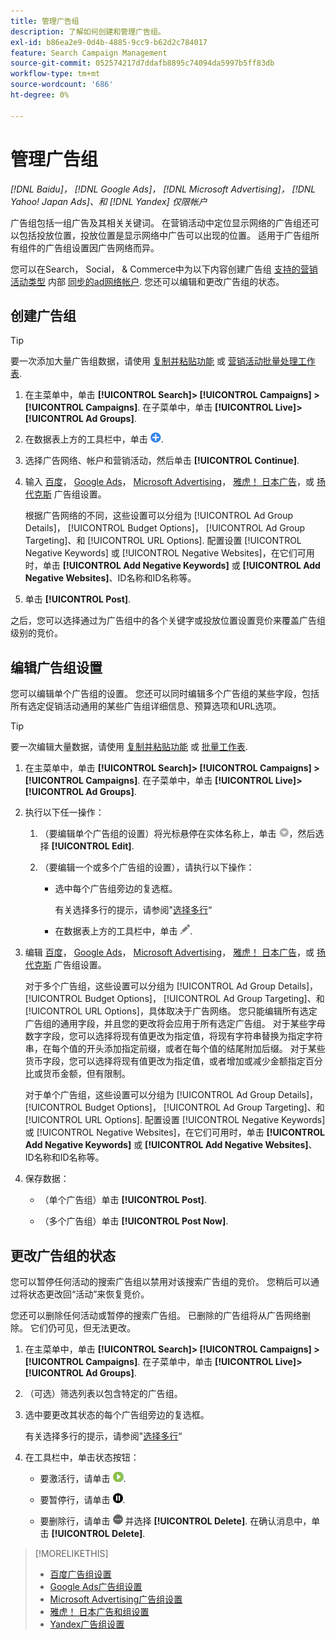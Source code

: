 ```yaml
---
title: 管理广告组
description: 了解如何创建和管理广告组。
exl-id: b86ea2e9-0d4b-4885-9cc9-b62d2c784017
feature: Search Campaign Management
source-git-commit: 052574217d7ddafb8895c74094da5997b5ff83db
workflow-type: tm+mt
source-wordcount: '686'
ht-degree: 0%

---
```


# 管理广告组

*[!DNL Baidu]， [!DNL Google Ads]， [!DNL Microsoft Advertising]， [!DNL Yahoo! Japan Ads]、和 [!DNL Yandex] 仅限帐户*

广告组包括一组广告及其相关关键词。 在营销活动中定位显示网络的广告组还可以包括投放位置，投放位置是显示网络中广告可以出现的位置。 适用于广告组所有组件的广告组设置因广告网络而异。

您可以在Search， Social， &amp; Commerce中为以下内容创建广告组 [支持的营销活动类型](/help/search-social-commerce/introduction/supported-inventory.md) 内部 [同步的ad网络帐户](/help/search-social-commerce/campaign-management/accounts/ad-network-account-about.md). 您还可以编辑和更改广告组的状态。

## 创建广告组

>[!TIP]
>
>要一次添加大量广告组数据，请使用 [复制并粘贴功能](/help/search-social-commerce/campaign-management/campaigns/copy-paste.md) 或 [营销活动批量处理工作表](/help/search-social-commerce/campaign-management/bulksheets/bulksheet-about.md).

1. 在主菜单中，单击 **[!UICONTROL Search]> [!UICONTROL Campaigns] >[!UICONTROL Campaigns]**. 在子菜单中，单击 **[!UICONTROL Live]>[!UICONTROL Ad Groups]**.

1. 在数据表上方的工具栏中，单击 ![创建](/help/search-social-commerce/assets/add.png "创建").

1. 选择广告网络、帐户和营销活动，然后单击 **[!UICONTROL Continue]**.

1. 输入 [百度](/help/search-social-commerce/campaign-management/campaigns/ad-group-settings-baidu.md)， [Google Ads](/help/search-social-commerce/campaign-management/campaigns/ad-group-settings-google.md)， [Microsoft Advertising](/help/search-social-commerce/campaign-management/campaigns/ad-group-settings-microsoft.md)， [雅虎！ 日本广告](/help/search-social-commerce/campaign-management/campaigns/ad-group-settings-yahoo-japan.md)，或 [扬代克斯](/help/search-social-commerce/campaign-management/campaigns/ad-group-settings-yandex.md) 广告组设置。

   根据广告网络的不同，这些设置可以分组为 [!UICONTROL Ad Group Details]， [!UICONTROL Budget Options]， [!UICONTROL Ad Group Targeting]、和 [!UICONTROL URL Options]. 配置设置 [!UICONTROL Negative Keywords] 或 [!UICONTROL Negative Websites]，在它们可用时，单击 **[!UICONTROL Add Negative Keywords]** 或 **[!UICONTROL Add Negative Websites]**、ID名称和ID名称等。

1. 单击 **[!UICONTROL Post]**.

之后，您可以选择通过为广告组中的各个关键字或投放位置设置竞价来覆盖广告组级别的竞价。

## 编辑广告组设置

您可以编辑单个广告组的设置。 您还可以同时编辑多个广告组的某些字段，包括所有选定促销活动通用的某些广告组详细信息、预算选项和URL选项。

>[!TIP]
>
>要一次编辑大量数据，请使用 [复制并粘贴功能](/help/search-social-commerce/campaign-management/campaigns/copy-paste.md) 或 [批量工作表](/help/search-social-commerce/campaign-management/bulksheets/bulksheet-about.md).

1. 在主菜单中，单击 **[!UICONTROL Search]> [!UICONTROL Campaigns] >[!UICONTROL Campaigns]**. 在子菜单中，单击 **[!UICONTROL Live]>[!UICONTROL Ad Groups]**.

1. 执行以下任一操作：

   1. （要编辑单个广告组的设置）将光标悬停在实体名称上，单击 ![菜单图标](/help/search-social-commerce/assets/arrow-dropdown-menu.png "菜单图标")，然后选择 **[!UICONTROL Edit]**.

   1. （要编辑一个或多个广告组的设置），请执行以下操作：

      * 选中每个广告组旁边的复选框。

        有关选择多行的提示，请参阅&quot;[选择多行](/help/search-social-commerce/common-tasks/navigation-editing-selection/multiple-rows-select.md)“

      * 在数据表上方的工具栏中，单击 ![编辑](/help/search-social-commerce/assets/edit.png "编辑").

1. 编辑 [百度](/help/search-social-commerce/campaign-management/campaigns/ad-group-settings-baidu.md)， [Google Ads](/help/search-social-commerce/campaign-management/campaigns/ad-group-settings-google.md)， [Microsoft Advertising](/help/search-social-commerce/campaign-management/campaigns/ad-group-settings-microsoft.md)， [雅虎！ 日本广告](/help/search-social-commerce/campaign-management/campaigns/ad-group-settings-yahoo-japan.md)，或 [扬代克斯](/help/search-social-commerce/campaign-management/campaigns/ad-group-settings-yandex.md) 广告组设置。

   对于多个广告组，这些设置可以分组为 [!UICONTROL Ad Group Details]， [!UICONTROL Budget Options]， [!UICONTROL Ad Group Targeting]、和 [!UICONTROL URL Options]，具体取决于广告网络。 您只能编辑所有选定广告组的通用字段，并且您的更改将会应用于所有选定广告组。 对于某些字母数字字段，您可以选择将现有值更改为指定值，将现有字符串替换为指定字符串，在每个值的开头添加指定前缀，或者在每个值的结尾附加后缀。 对于某些货币字段，您可以选择将现有值更改为指定值，或者增加或减少金额指定百分比或货币金额，但有限制。

   对于单个广告组，这些设置可以分组为 [!UICONTROL Ad Group Details]， [!UICONTROL Budget Options]， [!UICONTROL Ad Group Targeting]、和 [!UICONTROL URL Options]. 配置设置 [!UICONTROL Negative Keywords] 或 [!UICONTROL Negative Websites]，在它们可用时，单击 **[!UICONTROL Add Negative Keywords]** 或 **[!UICONTROL Add Negative Websites]**、ID名称和ID名称等。

1. 保存数据：

   * （单个广告组）单击 **[!UICONTROL Post]**.

   * （多个广告组）单击 **[!UICONTROL Post Now]**.

## 更改广告组的状态

您可以暂停任何活动的搜索广告组以禁用对该搜索广告组的竞价。 您稍后可以通过将状态更改回“活动”来恢复竞价。

您还可以删除任何活动或暂停的搜索广告组。 已删除的广告组将从广告网络删除。 它们仍可见，但无法更改。

1. 在主菜单中，单击 **[!UICONTROL Search]> [!UICONTROL Campaigns] >[!UICONTROL Campaigns]**. 在子菜单中，单击 **[!UICONTROL Live]>[!UICONTROL Ad Groups]**.

1. （可选）筛选列表以包含特定的广告组。

1. 选中要更改其状态的每个广告组旁边的复选框。

   有关选择多行的提示，请参阅&quot;[选择多行](/help/search-social-commerce/common-tasks/navigation-editing-selection/multiple-rows-select.md)“

1. 在工具栏中，单击状态按钮：
   * 要激活行，请单击 ![激活](/help/search-social-commerce/assets/activate.png "激活").

   * 要暂停行，请单击 ![暂停](/help/search-social-commerce/assets/pause.png "暂停").

   * 要删除行，请单击 ![更多](/help/search-social-commerce/assets/more.png "更多") 并选择 **[!UICONTROL Delete]**. 在确认消息中，单击 **[!UICONTROL Delete]**.

>[!MORELIKETHIS]
>
>* [百度广告组设置](/help/search-social-commerce/campaign-management/campaigns/ad-group-settings-baidu.md)
>* [Google Ads广告组设置](/help/search-social-commerce/campaign-management/campaigns/ad-group-settings-google.md)
>* [Microsoft Advertising广告组设置](/help/search-social-commerce/campaign-management/campaigns/ad-group-settings-microsoft.md)
>* [雅虎！ 日本广告和组设置](/help/search-social-commerce/campaign-management/campaigns/ad-group-settings-yahoo-japan.md)
>* [Yandex广告组设置](/help/search-social-commerce/campaign-management/campaigns/ad-group-settings-yandex.md)
